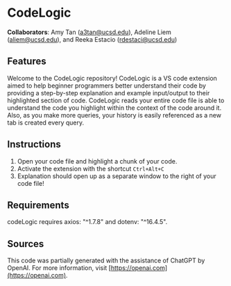 # CodeLogic 

**Collaborators**: Amy Tan (a3tan@ucsd.edu), Adeline Liem (aliem@ucsd.edu), and Reeka Estacio (rdestaci@ucsd.edu)

## Features

Welcome to the CodeLogic repository! CodeLogic is a VS code extension aimed to help beginner programmers better understand their code by providing a step-by-step explanation and example input/output to their highlighted section of code. CodeLogic reads your entire code file is able to understand the code you highlight within the context of the code around it. Also, as you make more queries, your history is easily referenced as a new tab is created every query.

## Instructions

1. Open your code file and highlight a chunk of your code.
2. Activate the extension with the shortcut `Ctrl+Alt+C`
3. Explanation should open up as a separate window to the right of your code file!

## Requirements

codeLogic requires axios: "^1.7.8" and dotenv: "^16.4.5".

## Sources

This code was partially generated with the assistance of ChatGPT by OpenAI. For more information, visit [https://openai.com](https://openai.com).

